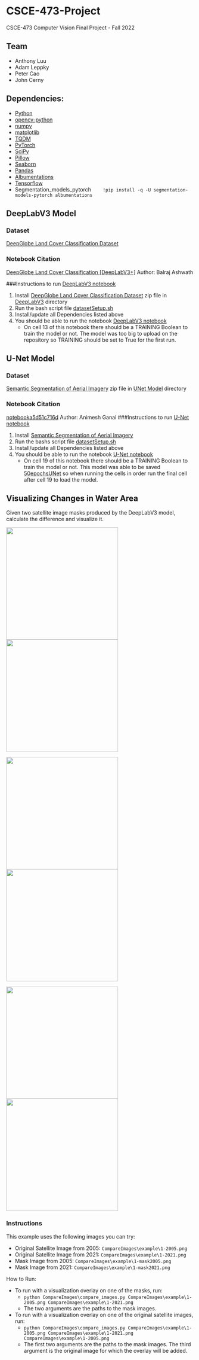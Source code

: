 # CSCE-473-Project
CSCE-473 Computer Vision Final Project - Fall 2022

## Team
- Anthony Luu
- Adam Leppky
- Peter Cao
- John Cerny

## Dependencies:
- [Python](https://www.python.org/)
- [opencv-python](https://pypi.org/project/opencv-python/)
- [numpy](https://numpy.org/)
- [matplotlib](https://matplotlib.org/stable/users/installing/index.html)
- [TQDM](https://pypi.org/project/tqdm/)
- [PyTorch](https://pytorch.org/)
- [SciPy](https://scipy.org/)
- [Pillow](https://pillow.readthedocs.io/en/stable/installation.html)
- [Seaborn](https://seaborn.pydata.org/installing.html)
- [Pandas](https://pandas.pydata.org/docs/getting_started/install.html)
- [Albumentations](https://albumentations.ai/)
- [Tensorflow](https://www.tensorflow.org/install/pip#linux)
- Segmentation_models_pytorch 	&nbsp;&nbsp;&nbsp;&nbsp;&nbsp;&nbsp; `!pip install -q -U segmentation-models-pytorch albumentations`

## DeepLabV3 Model

### Dataset
[DeepGlobe Land Cover Classification Dataset](https://www.kaggle.com/datasets/balraj98/deepglobe-land-cover-classification-dataset)

### Notebook Citation
[DeepGlobe Land Cover Classification [DeepLabV3+]](https://www.kaggle.com/code/balraj98/deepglobe-land-cover-classification-deeplabv3/notebook)
 Author: Balraj Ashwath

###Instructions to run [DeepLabV3 notebook](https://github.com/AdamLeppky/CSCE-473-Project/blob/main/DeepLabV3/deepglobe-land-cover-classification-deeplabv3.ipynb)

1. Install [DeepGlobe Land Cover Classification Dataset](https://www.kaggle.com/datasets/balraj98/deepglobe-land-cover-classification-dataset) zip file in [DeepLabV3](https://github.com/AdamLeppky/CSCE-473-Project/tree/main/DeepLabV3) directory
2. Run the bash script file [datasetSetup.sh](https://github.com/AdamLeppky/CSCE-473-Project/blob/main/DeepLabV3/datasetSetup.sh)
3. Install/update all Dependencies listed above 
4. You should be able to run the notebook [DeepLabV3 notebook](https://github.com/AdamLeppky/CSCE-473-Project/blob/main/DeepLabV3/deepglobe-land-cover-classification-deeplabv3.ipynb)
	- On cell 13 of this notebook there should be a TRAINING Boolean to train the model or not. The model was too big to upload on the repository so TRAINING should be set to True for the first run.
   
## U-Net Model

### Dataset
[Semantic Segmentation of Aerial Imagery](https://www.kaggle.com/datasets/humansintheloop/semantic-segmentation-of-aerial-imagery) zip file in [UNet Model](https://github.com/AdamLeppky/CSCE-473-Project/tree/main/UNet%20Model) directory

### Notebook Citation
[notebooka5d51c716d](https://www.kaggle.com/code/animeshganai/notebooka5d51c716d)
 Author: Animesh Ganai
###Instructions to run [U-Net notebook](https://github.com/AdamLeppky/CSCE-473-Project/blob/main/UNet%20Model/UNet_Notebook.ipynb)

1. Install [Semantic Segmentation of Aerial Imagery](https://www.kaggle.com/datasets/humansintheloop/semantic-segmentation-of-aerial-imagery)
2. Run the bashs script file [datasetSetup.sh](https://github.com/AdamLeppky/CSCE-473-Project/blob/main/UNet%20Model/datasetSetup.sh)
3. Install/update all Dependencies listed above
4. You should be able to run the notebook [U-Net notebook](https://github.com/AdamLeppky/CSCE-473-Project/blob/main/UNet%20Model/UNet_Notebook.ipynb)
	- On cell 19 of this notebook there should be a TRAINING Boolean to train the model or not. This model was able to be saved [50epochsUNet](https://github.com/AdamLeppky/CSCE-473-Project/blob/main/UNet%20Model/50epochsUNet) so when running the cells in order run the final cell after cell 19 to load the model.


## Visualizing Changes in Water Area
Given two satellite image masks produced by the DeepLabV3 model, calculate the difference and visualize it.

<img src="https://user-images.githubusercontent.com/13823591/206872380-def1435e-317a-4454-99c2-62d6b56c9ec0.png" width="300"> <img src="https://user-images.githubusercontent.com/13823591/206872386-5248faae-337f-47b4-ac51-0350469861c9.png" width="300">

<img src="https://user-images.githubusercontent.com/13823591/206872542-f6a6968b-b0f2-4e24-adf1-ee44b7e3be3a.png" width="300"> <img src="https://user-images.githubusercontent.com/13823591/206872543-375c9cac-2e0d-4b71-af44-11a411d9c061.png" width="300">

<img src="https://user-images.githubusercontent.com/13823591/206872607-ed775706-0aac-40e2-81dd-5ab472327aba.png" width="300"> <img src="https://user-images.githubusercontent.com/13823591/206872608-52351bcf-e6ec-4d5d-bb6d-35a33721a601.png" width="300">

### Instructions
This example uses the following images you can try:
- Original Satellite Image from 2005: `CompareImages\example\1-2005.png`
- Original Satellite Image from 2021: `CompareImages\example\1-2021.png`
- Mask Image from 2005: `CompareImages\example\1-mask2005.png`
- Mask Image from 2021: `CompareImages\example\1-mask2021.png`

How to Run:
- To run with a visualization overlay on one of the masks, run:
  - `python CompareImages\compare_images.py CompareImages\example\1-2005.png CompareImages\example\1-2021.png`
  - The two arguments are the paths to the mask images.
- To run with a visualization overlay on one of the original satellite images, run:
  - `python CompareImages\compare_images.py CompareImages\example\1-2005.png CompareImages\example\1-2021.png CompareImages\example\1-2005.png`
  - The first two arguments are the paths to the mask images. The third argument is the original image for which the overlay will be added.
